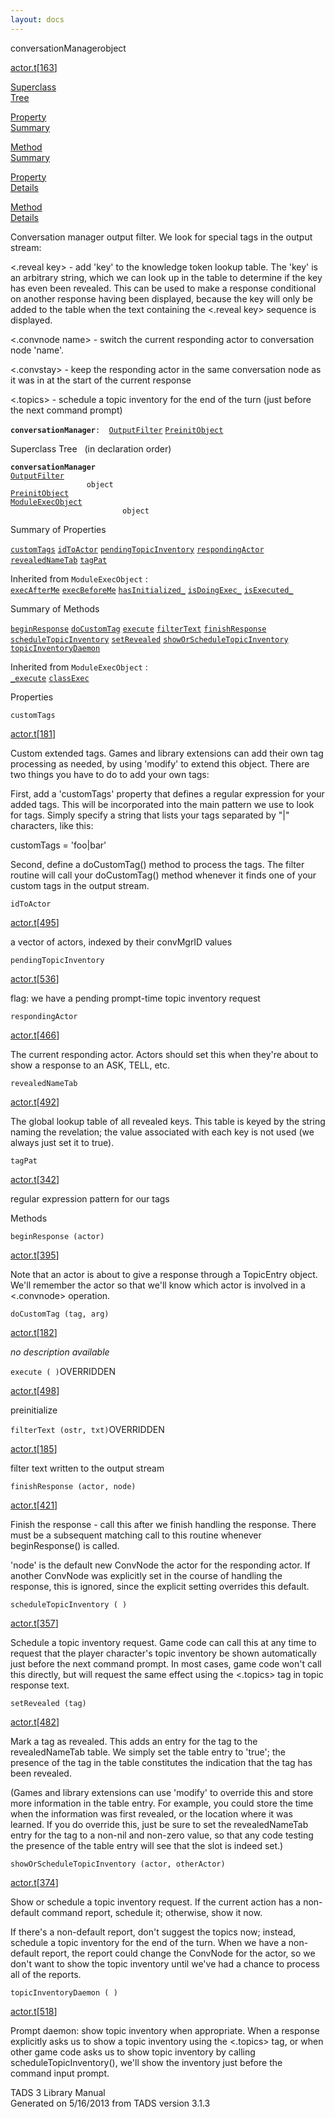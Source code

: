 ```yaml
---
layout: docs
---
```

<span class="title">conversationManager</span><span class="type">object</span>

[actor.t](../file/actor.t.html)\[[163](../source/actor.t.html#163)\]

[Superclass  
Tree](#_SuperClassTree_)

[Property  
Summary](#_PropSummary_)

[Method  
Summary](#_MethodSummary_)

[Property  
Details](#_Properties_)

[Method  
Details](#_Methods_)



Conversation manager output filter. We look for special tags in the
output stream:

\<.reveal key\> - add 'key' to the knowledge token lookup table. The
'key' is an arbitrary string, which we can look up in the table to
determine if the key has even been revealed. This can be used to make a
response conditional on another response having been displayed, because
the key will only be added to the table when the text containing the
\<.reveal key\> sequence is displayed.

\<.convnode name\> - switch the current responding actor to conversation
node 'name'.

\<.convstay\> - keep the responding actor in the same conversation node
as it was in at the start of the current response

\<.topics\> - schedule a topic inventory for the end of the turn (just
before the next command prompt)

**`conversationManager`**` :   `[`OutputFilter`](../object/OutputFilter.html) [`PreinitObject`](../object/PreinitObject.html)



<span id="_SuperClassTree_"></span>



<span class="hdln">Superclass Tree</span>   (in declaration order)



**`conversationManager`**  
[`OutputFilter`](../object/OutputFilter.html)  
`                 object`  
[`PreinitObject`](../object/PreinitObject.html)  
[`ModuleExecObject`](../object/ModuleExecObject.html)  
`                         object`  
<span id="_PropSummary_"></span>



<span class="hdln">Summary of Properties</span>  



[`customTags`](#customTags) [`idToActor`](#idToActor) [`pendingTopicInventory`](#pendingTopicInventory) [`respondingActor`](#respondingActor) [`revealedNameTab`](#revealedNameTab) [`tagPat`](#tagPat)





Inherited from `ModuleExecObject` :  
[`execAfterMe`](../object/ModuleExecObject.html#execAfterMe) [`execBeforeMe`](../object/ModuleExecObject.html#execBeforeMe) [`hasInitialized_`](../object/ModuleExecObject.html#hasInitialized_) [`isDoingExec_`](../object/ModuleExecObject.html#isDoingExec_) [`isExecuted_`](../object/ModuleExecObject.html#isExecuted_)

<span id="_MethodSummary_"></span>



<span class="hdln">Summary of Methods</span>  



[`beginResponse`](#beginResponse) [`doCustomTag`](#doCustomTag) [`execute`](#execute) [`filterText`](#filterText) [`finishResponse`](#finishResponse) [`scheduleTopicInventory`](#scheduleTopicInventory) [`setRevealed`](#setRevealed) [`showOrScheduleTopicInventory`](#showOrScheduleTopicInventory) [`topicInventoryDaemon`](#topicInventoryDaemon)





Inherited from `ModuleExecObject` :  
[`_execute`](../object/ModuleExecObject.html#_execute) [`classExec`](../object/ModuleExecObject.html#classExec)

<span id="_Properties_"></span>



<span class="hdln">Properties</span>  



<span id="customTags"></span>

`customTags`

[actor.t](../file/actor.t.html)\[[181](../source/actor.t.html#181)\]



Custom extended tags. Games and library extensions can add their own tag
processing as needed, by using 'modify' to extend this object. There are
two things you have to do to add your own tags:

First, add a 'customTags' property that defines a regular expression for
your added tags. This will be incorporated into the main pattern we use
to look for tags. Simply specify a string that lists your tags separated
by "\|" characters, like this:

customTags = 'foo\|bar'

Second, define a doCustomTag() method to process the tags. The filter
routine will call your doCustomTag() method whenever it finds one of
your custom tags in the output stream.



<span id="idToActor"></span>

`idToActor`

[actor.t](../file/actor.t.html)\[[495](../source/actor.t.html#495)\]



a vector of actors, indexed by their convMgrID values



<span id="pendingTopicInventory"></span>

`pendingTopicInventory`

[actor.t](../file/actor.t.html)\[[536](../source/actor.t.html#536)\]



flag: we have a pending prompt-time topic inventory request



<span id="respondingActor"></span>

`respondingActor`

[actor.t](../file/actor.t.html)\[[466](../source/actor.t.html#466)\]



The current responding actor. Actors should set this when they're about
to show a response to an ASK, TELL, etc.



<span id="revealedNameTab"></span>

`revealedNameTab`

[actor.t](../file/actor.t.html)\[[492](../source/actor.t.html#492)\]



The global lookup table of all revealed keys. This table is keyed by the
string naming the revelation; the value associated with each key is not
used (we always just set it to true).



<span id="tagPat"></span>

`tagPat`

[actor.t](../file/actor.t.html)\[[342](../source/actor.t.html#342)\]



regular expression pattern for our tags



<span id="_Methods_"></span>



<span class="hdln">Methods</span>  



<span id="beginResponse"></span>

`beginResponse (actor)`

[actor.t](../file/actor.t.html)\[[395](../source/actor.t.html#395)\]



Note that an actor is about to give a response through a TopicEntry
object. We'll remember the actor so that we'll know which actor is
involved in a \<.convnode\> operation.



<span id="doCustomTag"></span>

`doCustomTag (tag, arg)`

[actor.t](../file/actor.t.html)\[[182](../source/actor.t.html#182)\]



*no description available*



<span id="execute"></span>

`execute ( )`<span class="rem">OVERRIDDEN</span>

[actor.t](../file/actor.t.html)\[[498](../source/actor.t.html#498)\]



preinitialize



<span id="filterText"></span>

`filterText (ostr, txt)`<span class="rem">OVERRIDDEN</span>

[actor.t](../file/actor.t.html)\[[185](../source/actor.t.html#185)\]



filter text written to the output stream



<span id="finishResponse"></span>

`finishResponse (actor, node)`

[actor.t](../file/actor.t.html)\[[421](../source/actor.t.html#421)\]



Finish the response - call this after we finish handling the response.
There must be a subsequent matching call to this routine whenever
beginResponse() is called.

'node' is the default new ConvNode the actor for the responding actor.
If another ConvNode was explicitly set in the course of handling the
response, this is ignored, since the explicit setting overrides this
default.



<span id="scheduleTopicInventory"></span>

`scheduleTopicInventory ( )`

[actor.t](../file/actor.t.html)\[[357](../source/actor.t.html#357)\]



Schedule a topic inventory request. Game code can call this at any time
to request that the player character's topic inventory be shown
automatically just before the next command prompt. In most cases, game
code won't call this directly, but will request the same effect using
the \<.topics\> tag in topic response text.



<span id="setRevealed"></span>

`setRevealed (tag)`

[actor.t](../file/actor.t.html)\[[482](../source/actor.t.html#482)\]



Mark a tag as revealed. This adds an entry for the tag to the
revealedNameTab table. We simply set the table entry to 'true'; the
presence of the tag in the table constitutes the indication that the tag
has been revealed.

(Games and library extensions can use 'modify' to override this and
store more information in the table entry. For example, you could store
the time when the information was first revealed, or the location where
it was learned. If you do override this, just be sure to set the
revealedNameTab entry for the tag to a non-nil and non-zero value, so
that any code testing the presence of the table entry will see that the
slot is indeed set.)



<span id="showOrScheduleTopicInventory"></span>

`showOrScheduleTopicInventory (actor, otherActor)`

[actor.t](../file/actor.t.html)\[[374](../source/actor.t.html#374)\]



Show or schedule a topic inventory request. If the current action has a
non-default command report, schedule it; otherwise, show it now.

If there's a non-default report, don't suggest the topics now; instead,
schedule a topic inventory for the end of the turn. When we have a
non-default report, the report could change the ConvNode for the actor,
so we don't want to show the topic inventory until we've had a chance to
process all of the reports.



<span id="topicInventoryDaemon"></span>

`topicInventoryDaemon ( )`

[actor.t](../file/actor.t.html)\[[518](../source/actor.t.html#518)\]



Prompt daemon: show topic inventory when appropriate. When a response
explicitly asks us to show a topic inventory using the \<.topics\> tag,
or when other game code asks us to show topic inventory by calling
scheduleTopicInventory(), we'll show the inventory just before the
command input prompt.





TADS 3 Library Manual  
Generated on 5/16/2013 from TADS version 3.1.3


